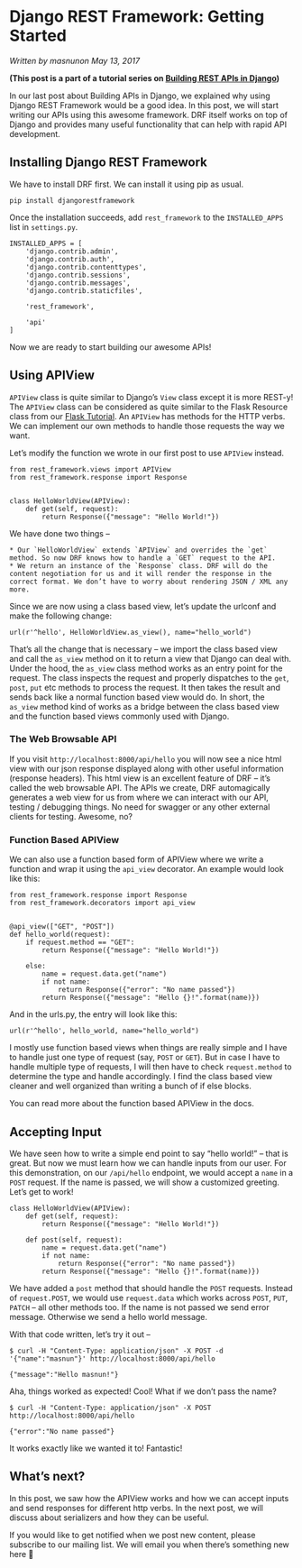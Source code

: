 
# Django REST Framework: Getting Started

_Written by masnunon May 13, 2017_

**(This post is a part of a tutorial series on [Building REST APIs in Django](http://polyglot.ninja/django-building-rest-apis/))**

In our last post about Building APIs in Django, we explained why using Django REST Framework would be a good idea. In this post, we will start writing our APIs using this awesome framework. DRF itself works on top of Django and provides many useful functionality that can help with rapid API development.

## Installing Django REST Framework

We have to install DRF first. We can install it using pip as usual.

```
pip install djangorestframework
```

Once the installation succeeds, add `rest_framework` to the `INSTALLED_APPS` list in `settings.py`.

```
INSTALLED_APPS = [
    'django.contrib.admin',
    'django.contrib.auth',
    'django.contrib.contenttypes',
    'django.contrib.sessions',
    'django.contrib.messages',
    'django.contrib.staticfiles',

    'rest_framework',

    'api'
]
```

Now we are ready to start building our awesome APIs!

## Using APIView

`APIView` class is quite similar to Django’s `View` class except it is more REST-y! The `APIView` class can be considered as quite similar to the Flask Resource class from our [Flask Tutorial](http://polyglot.ninja/rest-api-best-practices-python-flask-tutorial/). An `APIView` has methods for the HTTP verbs. We can implement our own methods to handle those requests the way we want.

Let’s modify the function we wrote in our first post to use `APIView` instead.

```
from rest_framework.views import APIView
from rest_framework.response import Response


class HelloWorldView(APIView):
    def get(self, request):
        return Response({"message": "Hello World!"})
```

We have done two things –

    * Our `HelloWorldView` extends `APIView` and overrides the `get` method. So now DRF knows how to handle a `GET` request to the API.
    * We return an instance of the `Response` class. DRF will do the content negotiation for us and it will render the response in the correct format. We don’t have to worry about rendering JSON / XML any more.

Since we are now using a class based view, let’s update the urlconf and make the following change:

```
url(r'^hello', HelloWorldView.as_view(), name="hello_world")
```

That’s all the change that is necessary – we import the class based view and call the `as_view` method on it to return a view that Django can deal with. Under the hood, the `as_view` class method works as an entry point for the request. The class inspects the request and properly dispatches to the `get`, `post`, `put` etc methods to process the request. It then takes the result and sends back like a normal function based view would do. In short, the `as_view` method kind of works as a bridge between the class based view and the function based views commonly used with Django.

### The Web Browsable API

If you visit `http://localhost:8000/api/hello` you will now see a nice html view with our json response displayed along with other useful information (response headers). This html view is an excellent feature of DRF – it’s called the web browsable API. The APIs we create, DRF automagically generates a web view for us from where we can interact with our API, testing / debugging things. No need for swagger or any other external clients for testing. Awesome, no?

### Function Based APIView

We can also use a function based form of APIView where we write a function and wrap it using the `api_view` decorator. An example would look like this:

```
from rest_framework.response import Response
from rest_framework.decorators import api_view


@api_view(["GET", "POST"])
def hello_world(request):
    if request.method == "GET":
        return Response({"message": "Hello World!"})

    else:
        name = request.data.get("name")
        if not name:
            return Response({"error": "No name passed"})
        return Response({"message": "Hello {}!".format(name)})
```

And in the urls.py, the entry will look like this:

```
url(r'^hello', hello_world, name="hello_world")
```

I mostly use function based views when things are really simple and I have to handle just one type of request (say, `POST` or `GET`). But in case I have to handle multiple type of requests, I will then have to check `request.method` to determine the type and handle accordingly. I find the class based view cleaner and well organized than writing a bunch of if else blocks.

You can read more about the function based APIView in the docs.

## Accepting Input

We have seen how to write a simple end point to say “hello world!” – that is great. But now we must learn how we can handle inputs from our user. For this demonstration, on our `/api/hello` endpoint, we would accept a `name` in a `POST` request. If the name is passed, we will show a customized greeting. Let’s get to work!

```
class HelloWorldView(APIView):
    def get(self, request):
        return Response({"message": "Hello World!"})

    def post(self, request):
        name = request.data.get("name")
        if not name:
            return Response({"error": "No name passed"})
        return Response({"message": "Hello {}!".format(name)})
```

We have added a `post` method that should handle the `POST` requests. Instead of `request.POST`, we would use `request.data` which works across `POST`, `PUT`, `PATCH`  – all other methods too. If the name is not passed we send error message. Otherwise we send a hello world message.

With that code written, let’s try it out –

```
$ curl -H "Content-Type: application/json" -X POST -d '{"name":"masnun"}' http://localhost:8000/api/hello

{"message":"Hello masnun!"}
```


Aha, things worked as expected! Cool! What if we don’t pass the name?

```
$ curl -H "Content-Type: application/json" -X POST  http://localhost:8000/api/hello

{"error":"No name passed"}
```

It works exactly like we wanted it to! Fantastic!

## What’s next?

In this post, we saw how the APIView works and how we can accept inputs and send responses for different http verbs. In the next post, we will discuss about serializers and how they can be useful.

If you would like to get notified when we post new content, please subscribe to our mailing list. We will email you when there’s something new here 🙂
